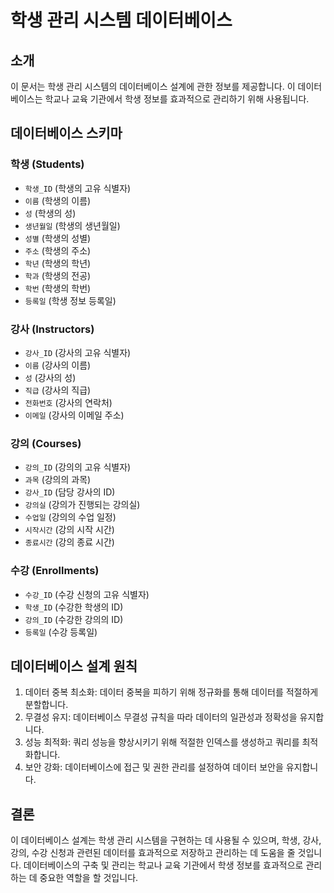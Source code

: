 
# 학생 관리 시스템 데이터베이스

## 소개

이 문서는 학생 관리 시스템의 데이터베이스 설계에 관한 정보를 제공합니다. 이 데이터베이스는 학교나 교육 기관에서 학생 정보를 효과적으로 관리하기 위해 사용됩니다.

## 데이터베이스 스키마

### 학생 (Students)

- `학생_ID` (학생의 고유 식별자)
- `이름` (학생의 이름)
- `성` (학생의 성)
- `생년월일` (학생의 생년월일)
- `성별` (학생의 성별)
- `주소` (학생의 주소)
- `학년` (학생의 학년)
- `학과` (학생의 전공)
- `학번` (학생의 학번)
- `등록일` (학생 정보 등록일)

### 강사 (Instructors)

- `강사_ID` (강사의 고유 식별자)
- `이름` (강사의 이름)
- `성` (강사의 성)
- `직급` (강사의 직급)
- `전화번호` (강사의 연락처)
- `이메일` (강사의 이메일 주소)

### 강의 (Courses)

- `강의_ID` (강의의 고유 식별자)
- `과목` (강의의 과목)
- `강사_ID` (담당 강사의 ID)
- `강의실` (강의가 진행되는 강의실)
- `수업일` (강의의 수업 일정)
- `시작시간` (강의 시작 시간)
- `종료시간` (강의 종료 시간)

### 수강 (Enrollments)

- `수강_ID` (수강 신청의 고유 식별자)
- `학생_ID` (수강한 학생의 ID)
- `강의_ID` (수강한 강의의 ID)
- `등록일` (수강 등록일)

## 데이터베이스 설계 원칙

1. 데이터 중복 최소화: 데이터 중복을 피하기 위해 정규화를 통해 데이터를 적절하게 분할합니다.
2. 무결성 유지: 데이터베이스 무결성 규칙을 따라 데이터의 일관성과 정확성을 유지합니다.
3. 성능 최적화: 쿼리 성능을 향상시키기 위해 적절한 인덱스를 생성하고 쿼리를 최적화합니다.
4. 보안 강화: 데이터베이스에 접근 및 권한 관리를 설정하여 데이터 보안을 유지합니다.

## 결론

이 데이터베이스 설계는 학생 관리 시스템을 구현하는 데 사용될 수 있으며, 학생, 강사, 강의, 수강 신청과 관련된 데이터를 효과적으로 저장하고 관리하는 데 도움을 줄 것입니다. 데이터베이스의 구축 및 관리는 학교나 교육 기관에서 학생 정보를 효과적으로 관리하는 데 중요한 역할을 할 것입니다.
